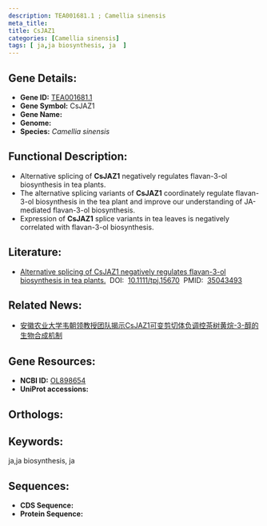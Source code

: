 ```yaml
---
description: TEA001681.1 ; Camellia sinensis
meta_title:
title: CsJAZ1
categories: [Camellia sinensis]
tags: [ ja,ja biosynthesis, ja  ]
---
```


## Gene Details:
- **Gene ID:**	[TEA001681.1]()
- **Gene Symbol:** CsJAZ1
- **Gene Name:** 
- **Genome:** []()
- **Species:** *Camellia sinensis*

## Functional Description:
   - Alternative splicing of **CsJAZ1** negatively regulates flavan-3-ol biosynthesis in tea plants.
   - The alternative splicing variants of **CsJAZ1** coordinately regulate flavan-3-ol biosynthesis in the tea plant and improve our understanding of JA-mediated flavan-3-ol biosynthesis.
   - Expression of **CsJAZ1** splice variants in tea leaves is negatively correlated with flavan-3-ol biosynthesis.

## Literature:
   - [Alternative splicing of CsJAZ1 negatively regulates flavan-3-ol biosynthesis in tea plants.]( https://onlinelibrary.wiley.com/doi/10.1111/tpj.15670)&nbsp;&nbsp;DOI:&nbsp;&nbsp;[10.1111/tpj.15670](https://onlinelibrary.wiley.com/doi/10.1111/tpj.15670)&nbsp;&nbsp;PMID:&nbsp;&nbsp;[35043493](https://pubmed.ncbi.nlm.nih.gov/35043493/)

## Related News:
   - [安徽农业大学韦朝领教授团队揭示CsJAZ1可变剪切体负调控茶树黄烷-3-醇的生物合成机制](https://mp.weixin.qq.com/s?__biz=MzIyOTY2NDYyNQ==&mid=2247532048&idx=1&sn=2ffea60e86a475df5e309e170a71011b&chksm=e8bd0c0edfca85185d7a63464aeed78d98c08c20045e4659bee68086919f491fc06e55a909e2&scene=27#wechat_redirect)

## Gene Resources:
- **NCBI ID:** [OL898654](https://www.ncbi.nlm.nih.gov/gene/?term=OL898654)
- **UniProt accessions:** [](https://www.uniprot.org/uniprotkb//entry)

## Orthologs:


## Keywords:
ja,ja biosynthesis, ja 

## Sequences:
- **CDS Sequence:**
- **Protein Sequence:**
